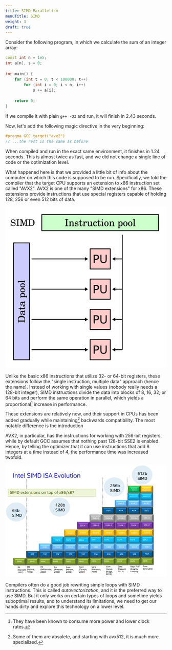 ```yaml
---
title: SIMD Parallelism
menuTitle: SIMD
weight: 3
draft: true
---
```


Consider the following program, in which we calculate the sum of an integer array:

```c++
const int n = 1e5;
int a[n], s = 0;

int main() {
    for (int t = 0; t < 100000; t++)
        for (int i = 0; i < n; i++)
            s += a[i];

    return 0;
}
```

If we compile it with plain `g++ -O3` and run, it will finish in 2.43 seconds.

Now, let's add the following magic directive in the very beginning:

```c++
#pragma GCC target("avx2")
// ...the rest is the same as before
```

When compiled and run in the exact same environment, it finishes in 1.24 seconds. This is almost twice as fast, and we did not change a single line of code or the optimization level.

What happened here is that we provided a little bit of info about the computer on which this code is supposed to be run. Specifically, we told the compiler that the target CPU supports an extension to x86 instruction set called "AVX2". AVX2 is one of the many "SIMD extensions" for x86. These extensions provide instructions that use special registers capable of holding 128, 256 or even 512 bits of data.

![](img/simd.png)

Unlike the basic x86 instructions that utilize 32- or 64-bit registers, these extensions follow the "single instruction, multiple data" approach (hence the name). Instead of working with single values (nobody really needs a 128-bit integer), SIMD instructions divide the data into blocks of 8, 16, 32, or 64 bits and perform the same operation in parallel, which yields a proportional[^power] increase in performance.

[^power]: They have been known to consume more power and lower clock rates.

These extensions are relatively new, and their support in CPUs has been added gradually while maintaining[^avx512] backwards compatibility. The most notable difference is the introduction

AVX2, in particular, has the instructions for working with 256-bit registers, while by default GCC assumes that nothing past 128-bit SSE2 is enabled. Hence, by telling the optimizer that it can use instructions that add 8 integers at a time instead of 4, the performance time was increased twofold.

[^avx512]: Some of them are absolete, and starting with avx512, it is much more specialized.

![](img/intel-extensions.webp)

Compilers often do a good job rewriting simple loops with SIMD instructions. This is called *autovectorization*, and it is the preferred way to use SIMD. But it only works on certain types of loops and sometime yields suboptimal results, and to understand its limitations, we need to get our hands dirty and explore this technology on a lower level.
